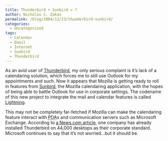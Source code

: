 ```yaml
---
title: Thunderbird + Sunbird = ?
author: Nicholas C. Zakas
permalink: /blog/2004/12/23/thunderbird-sunbird/
categories:
  - Uncategorized
tags:
  - Calendar
  - Email
  - Internet
  - Sunbird
  - Thunderbird
---
```

As an avid user of <a title="Mozilla Thunderbird" rel="external" href="http://www.mozilla.org/projects/thunderbird/">Thunderbird</a>, my only serious complaint is it&#8217;s lack of a calendaring solution, which forces me to still use Outlook for my appointments and such. Now it appears that Mozilla is getting ready to roll in features from <a title="Mozilla Sunbird" rel="external" href="http://www.mozilla.org/projects/calendar/">Sunbird</a>, the Mozilla calendaring application, with the hopes of being able to battle Outlook for use in corporate settings. The codename of this new project to integrate the mail and calendar features is called <a title="Mozilla Lightning" rel="external" href="http://wiki.mozilla.org/index.php/Calendar:Lightning">Lightning</a>.

This may not be completely far-fetched if Mozilla can make the calendaring feature interact with <acronym title="Personal Digital Assistant">PDA</acronym>s and communication servers such as Microsoft Exchange. According to <a title="Mozilla's Lightning to strike Outlook?" rel="external" href="http://news.com.com/Mozillas+Lightning+to+strike+Outlook/2100-7344_3-5501618.html?tag=nefd.top">a News.com article</a>, one company has already installed Thunderbird on 44,000 desktops as their corporate standard. Microsoft continues to say that it&#8217;s not worried&#8230;but it should be.
